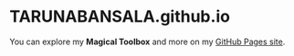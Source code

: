 # TARUNABANSALA.github.io
You can explore my **Magical Toolbox** and more on my [GitHub Pages site](https://TARUNABANSALA.github.io).
